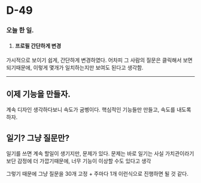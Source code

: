 # D-49

### 오늘 한 일.

1. #### 프로필 간단하게 변경
가시적으로 보이기 쉽게, 간단하게 변경하였다.
어차피 그 사람의 질문은 클릭해서 보면 되기때문에, 이렇게 몇개가 일치하는지만 보여도 된다고 생각함.



___

## 이제 기능을 만들자.

계속 디자인 생각하다보니 속도가 굼벵이다.
핵심적인 기능들만 만들고, 속도를 내도록 하자.

## 일기? 그냥 질문만?

일기를 쓰면 계속 할일이 생기지만, 문제가 있다.
문제는 바로 일기는 사실 가치관이라기보단 감정에 더 가깝기때문에, 너무 기능이 이상할 수도 있다고 생각

그렇기 때문에 그냥 질문을 30개 고정 + 주마다 1개 이런식으로 진행하면 될 것 같다.

